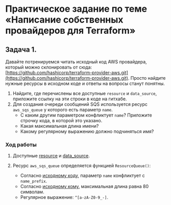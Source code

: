 # Практическое задание по теме «Написание собственных провайдеров для Terraform»

## Задача 1. 
Давайте потренируемся читать исходный код AWS провайдера, который можно склонировать от сюда: 
[https://github.com/hashicorp/terraform-provider-aws.git](https://github.com/hashicorp/terraform-provider-aws.git).
Просто найдите нужные ресурсы в исходном коде и ответы на вопросы станут понятны.  

1. Найдите, где перечислены все доступные `resource` и `data_source`, приложите ссылку на эти строки в коде на 
гитхабе.   
1. Для создания очереди сообщений SQS используется ресурс `aws_sqs_queue` у которого есть параметр `name`. 
    * С каким другим параметром конфликтует `name`? Приложите строчку кода, в которой это указано.
    * Какая максимальная длина имени? 
    * Какому регулярному выражению должно подчиняться имя? 


### Ход работы

1. Доступные [resource](https://github.com/hashicorp/terraform-provider-aws/blob/main/internal/provider/provider.go#L913) и [data_source](https://github.com/hashicorp/terraform-provider-aws/blob/main/internal/provider/provider.go#L415).
2. Ресурс `aws_sqs_queue` определяется функцией `ResourceQueue()`:

   * Согласно [исходному коду](https://github.com/hashicorp/terraform-provider-aws/blob/1bc96e19dbfa95a1e426f8e89c11e42928438eb0/internal/service/sqs/queue.go#L87), параметр `name` конфликтует с `name_prefix`.
   * Согласно [исходному кому](https://github.com/hashicorp/terraform-provider-aws/blob/1bc96e19dbfa95a1e426f8e89c11e42928438eb0/internal/service/sqs/queue.go#L427), максимальная длина равна 80 символам.
   * Регулярное выражение: `^[a-zA-Z0-9_-]`.
